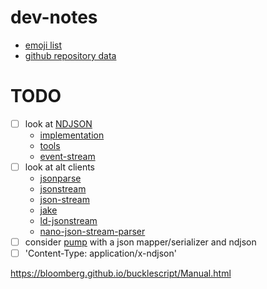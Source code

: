 # dev-notes

- [emoji list](https://github.com/J3QQ4/Full-Emoji-List/blob/master/Emoji.cs)
- [github repository data](https://help.github.com/articles/repository-metadata-on-github-pages/)


# TODO
- [ ] look at [NDJSON](http://specs.okfnlabs.org/ndjson/) 
  - [implementation](https://www.npmjs.com/package/ndjson)
  - [tools](https://github.com/mbostock/ndjson-cli)
  - [event-stream](https://www.npmjs.com/package/event-stream)
- [ ] look at alt clients 
    - [jsonparse](https://github.com/creationix/jsonparse)
    - [jsonstream](https://github.com/dominictarr/JSONStream)
    - [json-stream](https://www.npmjs.com/package/json-stream)
    - [jake](https://jakearchibald.com/2016/fun-hacks-faster-content/)
    - [ld-jsonstream](https://www.npmjs.com/package/ld-jsonstream)
    - [nano-json-stream-parser](https://github.com/MaiaVictor/nano-json-stream-parser)
- [ ] consider [pump](https://github.com/mafintosh/pump) with a json mapper/serializer and ndjson
- [ ] 'Content-Type: application/x-ndjson'

https://bloomberg.github.io/bucklescript/Manual.html

